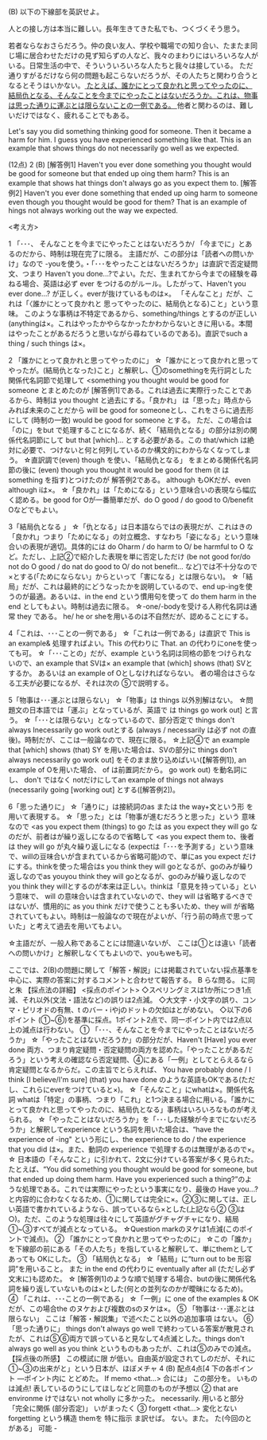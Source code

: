 (B) 以下の下線部を英訳せよ。

人との接し方は本当に難しい。長年生きてきた私でも、つくづくそう思う。

若者ならなおさらだろう。仲の良い友人、学校や職場での知り合い、たまたま同じ場に居合わせただけの見ず知らずの人など、我々のまわりにはいろいろな人がいる。日常生活の中で、そういういろいろな人たちと我々は接している。 ただ通りすがるだけなら何の問題も起こらないだろうが、その人たちと関わり合うとなるとそうはいかない。<u> たとえば、誰かにとって良かれと思ってやったのに、結局仇となる、そんなことを今までにやったことはないだろうか。これは、物事は思った通りに運ぶとは限らないことの一例である。 </u> 他者と関わるのは、難しいだけではなく、疲れることでもある。

Let's say you did something thinking good for someone. Then it became a harm for him. I guess you have experienced something like that. This is  an example that shows things do not necessarily go well as we expected.

(12点) 2 (B) 
[解答例1] Haven't you ever done something you thought would be good for someone but that ended up oing them harm? This is an example that shows hat things don't always go as you expect them to. 
[解答例2] Haven't you ever done something that ended up oing harm to someone even though you thought would be good for them? That is an example of hings not always working out the way we expected. 

<考え方> 

1 「･･･、 そんなことを今までにやったことはないだろうか/ 「今までに」とあるのだから、時制は現在完了に限る。 主語だが、この部分は「読者への問いかけ」なので -youを使う。・「･･･をやったことはないだろうか」は直訳で否定疑問文、つまり Haven't you done...?でよい。ただ、生まれてから今までの経験を尋ねる場合、英語は必ず ever をつけるのがルール。したがって、Haven't you ever done...? が正しく。everが抜けているものは×。 「そんなこと」だが、これは「〈誰かにとって良かれと 思ってやったのに、結局仇となる)こと」という意味。 このような事柄は不特定であるから、something/things とするのが正しい (anythingは×。これはやったかやらなかったかわからないときに用いる。本間はやったことがあるだろうと思いながら尋ねているのである)。直訳でsuch a thing / such things は×。

2 「誰かにとって良かれと思ってやったのに」 ☆「誰かにとって良かれと思ってやったが。(結局仇となった)こと」と解釈し、①のsomethingを先行詞とした関係代名詞節で処理して <something you thought would be good for someone とまとめたのが [解答例1]である。これは過去に実際行ったことであるから、時制は you thought と過去にする。「良かれ」 は「思った」時点からみれば未来のことだから will be good for someoneとし、これをさらに過去形にして (時制の一致) would be good for someone とする。 ただ、この場合は「のに」をbut で処理することになるが、続く「結局仇となる」の部分は別の関係代名詞節にして but that [which]... とする必要がある。この that/which は絶対に必要で、つけないと何と何列しているのか構文的にわからなくなってしまう。 ☆直訳調で(even) though を使い、「結局仇となる」 をまとめる関係代名詞節の後に (even) though you thought it would be good for them (it は something を指す)とつけたのが 解答例2である。 although もOKだが、even although iは×。 ☆「良かれ」は「ためになる」という意味合いの表現なら幅広く認める。be good for Oが一番簡単だが、do O good / do good to O/benefit Oなどでもよい。

3「結局仇となる 」 ☆「仇となる」は日本語ならではの表現だが、これはきの「良かれ」つまり「ためになる」の対立概念、すなわち「姿になる」という意味合いの表現が適切。具体的には do Oharm / do harm to O/ be harmful to O など。ただし、上記②で紹介した表現を単に否定しただけ (be not good for/do not do O good / do nat do good to O/ do not benefit... など)では不十分なので×とする(「ためにならない」からといって「害になる」とは限らない)。 ☆「結局」だが、これは最終的にどうなったかを説明しているので、end up-ingを使うのが最適。あるいは、in the end という慣用句を使って do them harm in the end としてもよい。時制は過去に限る。 ☆-one/-bodyを受ける人称代名詞は通常 they である。 he/ he or sheを用いるのは不自然だが、認めることにする。

4「これは、･･･ことの一例である」 ☆「これは一例である」は直訳で This is an example& 処理すればよい。This の代わりに That. an の代わりにoneを使っても可。 ☆「･･･ことの」だが、example という名詞は同格の節をつけられないので、an example that SVは× an example that (which] shows (that) SVとするか。 あるいは an example of Oとしなければならない。 者の場合はさらなる工夫が必要になるが、それは次の ⑤で説明する。 

5「物事は･･･運ぶとは限らない」 ☆「物事」は things 以外別解はない。 ☆問題文の日本語では「運ぶ」となっているが、英語で は things go work out] と言う。 ☆「･･･とは限らない」となっているので、部分否定で things don't always Inecessarily go work outとする (always / necessarily は必ず not の直後)。時制だが、ここは一般論なので、現在に限る。 ☆上記④で an example that [which] shows (that) SY を用いた場合は、SVの部分に things don't always necessarily go work out] をそのまま放り込めばいい(【解答例1]), an example of Oを用いた場合、 of は前置詞だから。 go work out) を動名詞にし、 don't ではなく notだけにしてan example of things not always (necessarily going [working out] とする([解答例2])。 


6「思った通りに」 ☆「通りに」は接続詞のas または the way+文という形 を用いて表現する。 ☆「思った」とは「物事が進むだろうと思った」という 意味なので <as you expect them (things) to go たは as you expect they will go なのだが、前者はが繰り返しになるので省略して <as you expect them to、後者は they will go が丸々繰り返しになる (expectは「･･･を予測する」という意味で、willの豆味合いが含まれているから省略可能)ので、単にas you expect だけにする。thinkを使った場合はs you think they will goとなるが、goのみが繰り返しなのでas youyou think they will goとなるが、goのみが繰り返しなので <as> you think they willとするのが本来は正しい。thinkは「意見を持っている」という意味で、 will の意味合いは含まれていないので、they will は省略するべきではないが、慣用的に as you think だけで使うことも多いため、they will が省略されていてもよい。時制は一般論なので現在がよいが、「行う前の時点で思っていた」と考えて過去を用いてもよい。

☆主語だが、一般人称であることには間違いないが、 ここは①とは違い「読者への問いかけ」と解釈しなくてもよいので、youもweも可。

 ここでは、2(B)の問題に関して「解答・解説」には掲載されていない採点基準を中心に、実際の答案に対するコメントと合わせて報告する。 B らな問る。 に同と朱 【採点法の詳細】 <採点のポイント> ◇スペリングミスは1か所につき1点減、それ以外(文法・語法など)の誤りは2点減。 ◇大文字・小文字の誤り、コンマ・ピリオドの有無、t のバー・iやjのドットの欠如はとがめない。 ◇以下の6ポイント (①~⑥)を基準に採点。1ポイント2点で、同一ポイント内では2点以上の減点は行わない。 ① 「･･･、そんなことを今までにやったことはないだろうか」 ☆「やったことはないだろうか」の部分だが、Haven't [Have] you ever done 両方、つまり肯定疑問・否定疑問の両方を認めた。「やったことがあるだろう」という考えの確認なら否定疑問、④にある「一例」としてとらえるなら肯定疑問となるからだ。この主旨でとらえれば、 You have probably done / I think [I believe/I'm sure] (that) you have done のような英語もOKである(ただし、これらにeverをつけていると×)。 ☆「そんなこと」にwhatは×。関係代名詞 whatは「特定」の事柄、つまり「これ」と1つ決まる場合に用いる。「誰かにとって良かれと思ってやったのに、結局仇となる」事柄はいろいろなものが考えられる。 ☆「やったことはないだろうか」を「･･･した経験が今までにないだろうか」と解釈してexperience という名詞を用いた場合は、“have the experience of -ing" という形にし、the experience to do / the experience that you did は×。また、動詞の experience で処理するのは無理があるので×。 ☆ 日本語の「そんなこと」に引かれて、2文に分けている答案が多く見られた。たとえば、“You did something you thought would be good for someone, but that ended up doing them harm. Have you experienced such a thing?”のような処理である。これでは実際にやったという事実になり、最後の Have you...?と内容的に合わなくなるため、①に関しては完全に×。②③に関しては、正しい英語で書かれているようなら、誤っているなら×とした(上記なら② ③は○)。ただ、このような処理は往々にして英語がグチャグチャになり、結局①~③すべてが減点となっている。 ☆Question markのヌケは1点減(このポイントで減点)。 ② 「誰かにとって良かれと思ってやったのに」 ☆この「誰か」を下線部の前にある「その人たち」を指していると解釈して、単にthemとしてあっても OKにした。 ③ 「結局仇となる」 ☆「結局」に“turn out to be 形容詞”を用いること。 また in the end の代わりに eventually after all (ただし必ず文末に)も認めた。 ☆ [解答例1]のような順で処理する場合、butの後に関係代名詞を繰り返していないものは×とした(何との並列なのかが曖昧になるため)。 ④ 「これは、･･･ことの一例である」 ☆「一例」に one of the examples & OKだが、この場合the のヌケおよび複数のsのヌケは×。 ⑤ 「物事は･･･運ぶとは限らない」 ここは「解答・解説集」で述べたこと以外の追加事項 はない。 ⑥「思った通りに」 things don't always go well で終わっている答案が散見されたが、これは⑤⑥両方で誤っていると見なして4点滅とした。things don't always go well as you think というものもあったが、これは⑤のみでの減点。 【採点後の所感】 この模試に限 が低い。自由英が設定されてしのだが、それに ①~③の出来がと」という日本が、ほぼメチャ 4 (B) 配点4点[4 下の各ポイント ―ポイント内に とどめた。 If memo <that...> 合には」 この部分を。 いものは減点! 表しているのうにしてほしなどと同意のものが予想以 ② that are environme けではない not wholly に多かった。 necessarily. 用いると部分 「完全に関係 (部分否定)」 いがまったく ③ forgett <that...> 変化とない forgetting という構造 themを 特に指示 ま訳せば。 ない。また。 た(今回のとがある」 可能 -